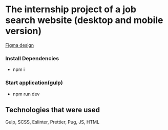 # The internship project of a job search website (desktop and mobile version)
[Figma design](https://www.example.com](https://www.figma.com/file/HshoIju42mNauM4SxkPB4g/I-Tapp-(Copy)?type=design&node-id=295-3293&mode=design&t=eM3gdws7cKp4czhF-0)https://www.figma.com/file/HshoIju42mNauM4SxkPB4g/I-Tapp-(Copy)?type=design&node-id=295-3293&mode=design&t=eM3gdws7cKp4czhF-0)
### Install Dependencies
- npm i
### Start application(gulp)
- npm run dev

## Technologies that were used
Gulp, SCSS, Eslinter, Prettier, Pug, JS, HTML
